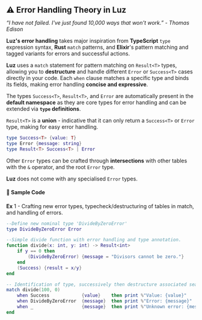 <h2 style="margin:0; line-height:1.1;">⚠️ Error Handling Theory in Luz</h2>

*“I have not failed. I've just found 10,000 ways that won't work.” - Thomas Edison* 

**Luz's error handling** takes major inspiration from **TypeScript** `type` expression syntax, **Rust** `match` patterns, and **Elixir**'s pattern matching and tagged variants for errors and successful actions.

**Luz** uses a `match` statement for pattern matching on `Result<T>` types, allowing you to **destructure** and handle different `Error` or `Success<T>` cases directly in your code. Each `when` clause matches a specific type and binds its fields, making error handling **concise and expressive**.

The types `Success<T>`, `Result<T>`, and `Error` are automatically present in the **default namespace** as they are core types for error handling and can be extended via **`type` definitions**.

`Result<T>` is a **union** - indicative that it can only return a `Success<T>` or `Error` type, making for easy error handling.

```lua
type Success<T> {value: T} 
type Error {message: string}
type Result<T> Success<T> | Error 
```

Other `Error` types can be crafted through **intersections** with other tables with the `&` operator, and the root `Error` type. 

**Luz** does not come with any specialised `Error` types.

<h4 style="margin:0; line-height:2.0;">📝 Sample Code</h4>

**Ex** 1 - Crafting new error types, typecheck/destructuring of tables in match, and handling of errors.
```lua
--Define new nominal type 'DivideByZeroError'
type DivideByZeroError Error

--Simple divide function with error handling and type annotation.
function divide(x: int, y: int) -> Result<int>
    if y == 0 then
        (DivideByZeroError) {message = "Divisors cannot be zero."}
    end
    (Success) {result = x/y}
end

-- Identification of type, successively then destructure associated sealed table for each type
match divide(100, 0)
    when Success            {value}    then print %"Value: {value}"
    when DivideByZeroError  {message}  then print %"Error: {message}"
    when _                  {message}  then print %"Unknown error: {message}"
end 
```